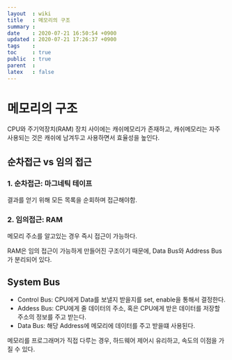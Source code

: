 ```yaml
---
layout  : wiki
title   : 메모리의 구조
summary : 
date    : 2020-07-21 16:50:54 +0900
updated : 2020-07-21 17:26:37 +0900
tags    : 
toc     : true
public  : true
parent  : 
latex   : false
---
```


# 메모리의 구조

CPU와 주기억장치(RAM) 장치 사이에는 캐쉬메모리가 존재하고,
캐쉬메모리는 자주 사용되는 것은 캐쉬에 남겨두고 사용하면서 효율성을 높인다.

## 순차접근 vs 임의 접근

### 1. 순차접근: 마그네틱 테이프
결과를 얻기 위해 모든 목록을 순회하며 접근해야함.

### 2. 임의접근: RAM
메모리 주소를 알고있는 경우 즉시 접근이 가능하다.

RAM은 임의 접근이 가능하게 만들어진 구조이기 때문에, Data Bus와 Address Bus가 분리되어 있다.

## System Bus

* Control Bus: CPU에게 Data를 보낼지 받을지를 set, enable을 통해서 결정한다.
* Addess Bus: CPU에게 줄 데이터의 주소, 혹은 CPU에게 받은 데이터를 저장할 주소의 정보를 주고 받는다.
* Data Bus: 해당 Address에 메모리에 데이터를 주고 받을떄 사용된다.

메모리를 프로그래머가 직접 다루는 경우, 하드웨어 제어시 유리하고, 속도의 이점을 가질 수 있다.
